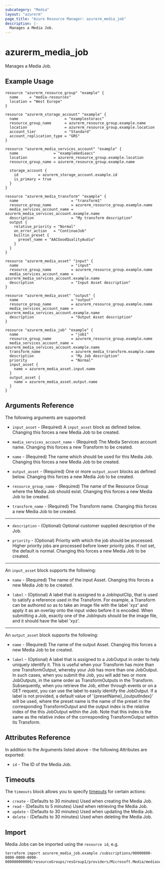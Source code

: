 ```yaml
---
subcategory: "Media"
layout: "azurerm"
page_title: "Azure Resource Manager: azurerm_media_job"
description: |-
  Manages a Media Job.
---
```


# azurerm_media_job

Manages a Media Job.

## Example Usage

```hcl
resource "azurerm_resource_group" "example" {
  name     = "media-resources"
  location = "West Europe"
}

resource "azurerm_storage_account" "example" {
  name                     = "examplestoracc"
  resource_group_name      = azurerm_resource_group.example.name
  location                 = azurerm_resource_group.example.location
  account_tier             = "Standard"
  account_replication_type = "GRS"
}

resource "azurerm_media_services_account" "example" {
  name                = "examplemediaacc"
  location            = azurerm_resource_group.example.location
  resource_group_name = azurerm_resource_group.example.name

  storage_account {
    id         = azurerm_storage_account.example.id
    is_primary = true
  }
}

resource "azurerm_media_transform" "example" {
  name                        = "transform1"
  resource_group_name         = azurerm_resource_group.example.name
  media_services_account_name = azurerm_media_services_account.example.name
  description                 = "My transform description"
  output {
    relative_priority = "Normal"
    on_error_action   = "ContinueJob"
    builtin_preset {
      preset_name = "AACGoodQualityAudio"
    }
  }
}

resource "azurerm_media_asset" "input" {
  name                        = "input"
  resource_group_name         = azurerm_resource_group.example.name
  media_services_account_name = azurerm_media_services_account.example.name
  description                 = "Input Asset description"
}

resource "azurerm_media_asset" "output" {
  name                        = "output"
  resource_group_name         = azurerm_resource_group.example.name
  media_services_account_name = azurerm_media_services_account.example.name
  description                 = "Output Asset description"
}

resource "azurerm_media_job" "example" {
  name                        = "job1"
  resource_group_name         = azurerm_resource_group.example.name
  media_services_account_name = azurerm_media_services_account.example.name
  transform_name              = azurerm_media_transform.example.name
  description                 = "My Job description"
  priority                    = "Normal"
  input_asset {
    name = azurerm_media_asset.input.name
  }
  output_asset {
    name = azurerm_media_asset.output.name
  }
}
```

## Arguments Reference

The following arguments are supported:

* `input_asset` - (Required) A `input_asset` block as defined below. Changing this forces a new Media Job to be created.

* `media_services_account_name` - (Required) The Media Services account name. Changing this forces a new Transform to be created.

* `name` - (Required) The name which should be used for this Media Job. Changing this forces a new Media Job to be created.

* `output_asset` - (Required) One or more `output_asset` blocks as defined below. Changing this forces a new Media Job to be created.

* `resource_group_name` - (Required) The name of the Resource Group where the Media Job should exist. Changing this forces a new Media Job to be created.

* `transform_name` - (Required) The Transform name. Changing this forces a new Media Job to be created.

---

* `description` - (Optional) Optional customer supplied description of the Job.

* `priority` - (Optional) Priority with which the job should be processed. Higher priority jobs are processed before lower priority jobs. If not set, the default is normal. Changing this forces a new Media Job to be created.

---

An `input_asset` block supports the following:

* `name` - (Required) The name of the input Asset. Changing this forces a new Media Job to be created.

* `label` - (Optional) A label that is assigned to a JobInputClip, that is used to satisfy a reference used in the Transform. For example, a Transform can be authored so as to take an image file with the label 'xyz' and apply it as an overlay onto the input video before it is encoded. When submitting a Job, exactly one of the JobInputs should be the image file, and it should have the label 'xyz'.

---

An `output_asset` block supports the following:

* `name` - (Required) The name of the output Asset. Changing this forces a new Media Job to be created.

* `label` - (Optional) A label that is assigned to a JobOutput in order to help uniquely identify it. This is useful when your Transform has more than one TransformOutput, whereby your Job has more than one JobOutput. In such cases, when you submit the Job, you will add two or more JobOutputs, in the same order as TransformOutputs in the Transform. Subsequently, when you retrieve the Job, either through events or on a GET request, you can use the label to easily identify the JobOutput. If a label is not provided, a default value of '{presetName}_{outputIndex}' will be used, where the preset name is the name of the preset in the corresponding TransformOutput and the output index is the relative index of the this JobOutput within the Job. Note that this index is the same as the relative index of the corresponding TransformOutput within its Transform.

## Attributes Reference

In addition to the Arguments listed above - the following Attributes are exported: 

* `id` - The ID of the Media Job.

## Timeouts

The `timeouts` block allows you to specify [timeouts](https://www.terraform.io/docs/configuration/resources.html#timeouts) for certain actions:

* `create` - (Defaults to 30 minutes) Used when creating the Media Job.
* `read` - (Defaults to 5 minutes) Used when retrieving the Media Job.
* `update` - (Defaults to 30 minutes) Used when updating the Media Job.
* `delete` - (Defaults to 30 minutes) Used when deleting the Media Job.

## Import

Media Jobs can be imported using the `resource id`, e.g.

```shell
terraform import azurerm_media_job.example /subscriptions/00000000-0000-0000-0000-000000000000/resourceGroups/resGroup1/providers/Microsoft.Media/mediaservices/account1/transforms/transform1/jobs/job1
```
